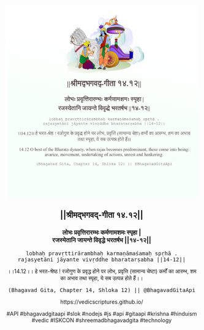 <img src="../../asset/BG_14_12.png"/>
<center><h2>||श्रीमद्‍भगवद्‍-गीता १४.१२||</h2>
<h3>लोभः प्रवृत्तिरारम्भः कर्मणामशमः स्पृहा |<br/>रजस्येतानि जायन्ते विवृद्धे भरतर्षभ ||१४-१२||</h3>
<pre>lobhaḥ pravṛttirārambhaḥ karmaṇāmaśamaḥ spṛhā .<br/>rajasyetāni jāyante vivṛddhe bharatarṣabha ||14-12||</pre>
<p>।।14.12।। हे भरत-श्रेष्ठ ! रजोगुण के प्रवृद्ध होने पर लोभ, प्रवृत्ति (सामान्य चेष्टा) कर्मों का आरम्भ, शम का अभाव तथा स्पृहा, ये सब उत्पन्न होते हैं।।</p>
<pre>(Bhagavad Gita, Chapter 14, Shloka 12) || @BhagavadGitaApi</pre><p>https://vedicscriptures.github.io/</p><p>#API #bhagavadgitaapi #slok #nodejs #js #api #gitaapi #krishna #hinduism #vedic #ISKCON #shreemadbhagavadgita #technology</p></center>